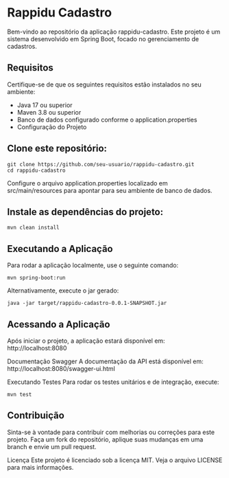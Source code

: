 # Rappidu Cadastro
Bem-vindo ao repositório da aplicação rappidu-cadastro. Este projeto é um sistema desenvolvido em Spring Boot, focado no gerenciamento de cadastros.

## Requisitos
Certifique-se de que os seguintes requisitos estão instalados no seu ambiente:

- Java 17 ou superior
- Maven 3.8 ou superior
- Banco de dados configurado conforme o application.properties
- Configuração do Projeto


## Clone este repositório:
```
git clone https://github.com/seu-usuario/rappidu-cadastro.git
cd rappidu-cadastro
```
Configure o arquivo application.properties localizado em src/main/resources para apontar para seu ambiente de banco de dados.

## Instale as dependências do projeto:
```
mvn clean install
```
## Executando a Aplicação
Para rodar a aplicação localmente, use o seguinte comando:
```
mvn spring-boot:run
```
Alternativamente, execute o jar gerado:
```
java -jar target/rappidu-cadastro-0.0.1-SNAPSHOT.jar
```
## Acessando a Aplicação
Após iniciar o projeto, a aplicação estará disponível em:
http://localhost:8080

Documentação Swagger
A documentação da API está disponível em:
http://localhost:8080/swagger-ui.html

Executando Testes
Para rodar os testes unitários e de integração, execute:
```
mvn test
```
## Contribuição
Sinta-se à vontade para contribuir com melhorias ou correções para este projeto. Faça um fork do repositório, aplique suas mudanças em uma branch e envie um pull request.

Licença
Este projeto é licenciado sob a licença MIT. Veja o arquivo LICENSE para mais informações.
